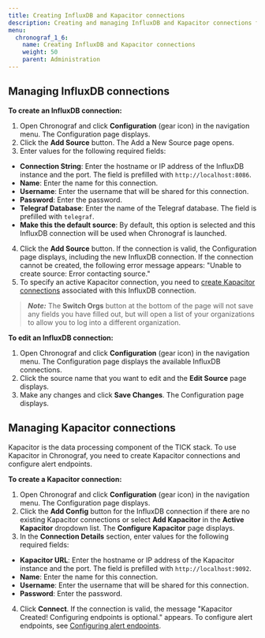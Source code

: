 ```yaml
---
title: Creating InfluxDB and Kapacitor connections
description: Creating and managing InfluxDB and Kapacitor connections for use with Chronograf.
menu:
  chronograf_1_6:
    name: Creating InfluxDB and Kapacitor connections
    weight: 50
    parent: Administration
---
```


## Managing InfluxDB connections

**To create an InfluxDB connection:**

1. Open Chronograf and click **Configuration** (gear icon) in the navigation menu. The Configuration page displays.
2. Click the **Add Source** button. The Add a New Source page opens.
3. Enter values for the following required fields:

* **Connection String**: Enter the hostname or IP address of the InfluxDB instance and the port. The field is prefilled with  `http://localhost:8086`.
* **Name**: Enter the name for this connection.
* **Username**: Enter the username that will be shared for this connection.
* **Password**: Enter the password.
* **Telegraf Database**: Enter the name of the Telegraf database. The field is prefilled with `telegraf`.
* **Make this the default source**: By default, this option is selected and this InfluxDB connection will be used when Chronograf is launched.

4. Click the **Add Source** button. If the connection is valid, the Configuration page displays, including the new InfluxDB connection. If the connection cannot be created, the following error message appears: "Unable to create source: Error contacting source."
5. To specify an active Kapacitor connection, you need to [create Kapacitor connections](#managing-kapacitor-connections) associated with this InfluxDB connection.

>***Note:*** The **Switch Orgs** button at the bottom of the page will not save any fields you have filled out, but will open a list of your organizations to allow you to log into a different organization.

**To edit an InfluxDB connection:**

1. Open Chronograf and click **Configuration** (gear icon) in the navigation menu. The Configuration page displays the available InfluxDB connections.
2. Click the source name that you want to edit and the **Edit Source** page displays.
3. Make any changes and click **Save Changes**. The Configuration page displays.


## Managing Kapacitor connections

Kapacitor is the data processing component of the TICK stack. To use Kapacitor in Chronograf, you need to create Kapacitor connections and configure alert endpoints.

**To create a Kapacitor connection:**

1. Open Chronograf and click **Configuration** (gear icon) in the navigation menu. The Configuration page displays.
2. Click the **Add Config** button for the InfluxDB connection if there are no existing Kapacitor connections or select **Add Kapacitor** in the **Active Kapacitor** dropdown list. The **Configure Kapacitor** page displays.
3. In the **Connection Details** section, enter values for the following required fields:

* **Kapacitor URL**: Enter the hostname or IP address of the Kapacitor instance and the port. The field is prefilled with  `http://localhost:9092`.
* **Name**: Enter the name for this connection.
* **Username**: Enter the username that will be shared for this connection.
* **Password**: Enter the password.

4. Click **Connect**. If the connection is valid, the message "Kapacitor Created! Configuring endpoints is optional." appears. To configure alert endpoints, see [Configuring alert endpoints](/chronograf/v1.6/guides/configuring-alert-endpoints/).

